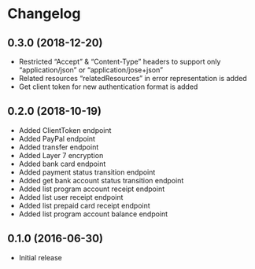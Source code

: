 Changelog
=========

0.3.0 (2018-12-20)
-------------------

- Restricted “Accept” & “Content-Type” headers to support only “application/json” or “application/jose+json”
- Related resources “relatedResources” in error representation is added
- Get client token for new authentication format is added

0.2.0 (2018-10-19)
-------------------

- Added ClientToken endpoint
- Added PayPal endpoint
- Added transfer endpoint
- Added Layer 7 encryption
- Added bank card endpoint
- Added payment status transition endpoint
- Added get bank account status transition endpoint
- Added list program account receipt endpoint
- Added list user receipt endpoint
- Added list prepaid card receipt endpoint
- Added list program account balance endpoint

0.1.0 (2016-06-30)
------------------

- Initial release
